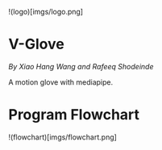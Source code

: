 !(logo)[imgs/logo.png]
# V-Glove

*By Xiao Hang Wang and Rafeeq Shodeinde*

A motion glove with mediapipe.

# Program Flowchart
!(flowchart)[imgs/flowchart.png]
